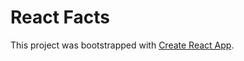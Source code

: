 # React Facts
This project was bootstrapped with [Create React App](https://github.com/facebook/create-react-app).








